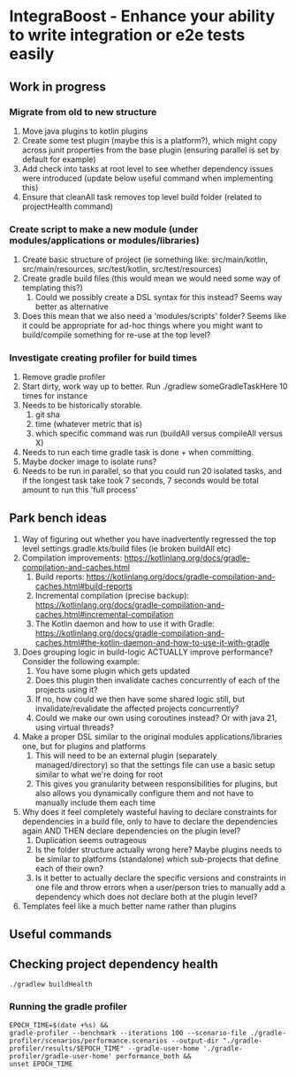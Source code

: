 # IntegraBoost - Enhance your ability to write integration or e2e tests easily

## Work in progress

### Migrate from old to new structure
   1. Move java plugins to kotlin plugins
   2. Create some test plugin (maybe this is a platform?), which might copy across junit properties from the base plugin (ensuring parallel is set by default for example)
   3. Add check into tasks at root level to see whether dependency issues were introduced (update below useful command when implementing this)
   4. Ensure that cleanAll task removes top level build folder (related to projectHealth command)

### Create script to make a new module (under modules/applications or modules/libraries)
   1. Create basic structure of project (ie something like: src/main/kotlin, src/main/resources, src/test/kotlin, src/test/resources)
   2. Create gradle build files (this would mean we would need some way of templating this?)
      1. Could we possibly create a DSL syntax for this instead? Seems way better as alternative
   3. Does this mean that we also need a 'modules/scripts' folder? Seems like it could be appropriate for ad-hoc things
      where you might want to build/compile something for re-use at the top level?

### Investigate creating profiler for build times
   1. Remove gradle profiler
   2. Start dirty, work way up to better. Run ./gradlew someGradleTaskHere 10 times for instance
   3. Needs to be historically storable. 
      1. git sha
      2. time (whatever metric that is)
      3. which specific command was run (buildAll versus compileAll versus X)
   4. Needs to run each time gradle task is done + when committing.
   5. Maybe docker image to isolate runs?
   6. Needs to be run in parallel, so that you could run 20 isolated tasks, and if the longest task take took 7 seconds, 
      7 seconds would be total amount to run this 'full process'

## Park bench ideas

1. Way of figuring out whether you have inadvertently regressed the top level settings.gradle.kts/build files (ie broken buildAll etc)
2. Compilation improvements: https://kotlinlang.org/docs/gradle-compilation-and-caches.html
   1. Build reports: https://kotlinlang.org/docs/gradle-compilation-and-caches.html#build-reports
   2. Incremental compilation (precise backup): https://kotlinlang.org/docs/gradle-compilation-and-caches.html#incremental-compilation
   3. The Kotlin daemon and how to use it with Gradle: https://kotlinlang.org/docs/gradle-compilation-and-caches.html#the-kotlin-daemon-and-how-to-use-it-with-gradle
3. Does grouping logic in build-logic ACTUALLY improve performance? Consider the following example:
   1. You have some plugin which gets updated
   2. Does this plugin then invalidate caches concurrently of each of the projects using it?
   3. If no, how could we then have some shared logic still, but invalidate/revalidate the affected projects concurrently?
   4. Could we make our own using coroutines instead? Or with java 21, using virtual threads?
4. Make a proper DSL similar to the original modules applications/libraries one, but for plugins and platforms
   1. This will need to be an external plugin (separately managed/directory) so that the settings file can use a basic
    setup similar to what we're doing for root
   2. This gives you granularity between responsibilities for plugins, but also allows you dynamically configure them
    and not have to manually include them each time
5. Why does it feel completely wasteful having to declare constraints for dependencies in a build file, only to have
    to declare the dependencies again AND THEN declare dependencies on the plugin level?
   1. Duplication seems outrageous
   2. Is the folder structure actually wrong here? Maybe plugins needs to be similar to platforms (standalone)
    which sub-projects that define each of their own?
   3. Is it better to actually declare the specific versions and constraints in one file and throw errors
    when a user/person tries to manually add a dependency which does not declare both at the plugin level?
6. Templates feel like a much better name rather than plugins

## Useful commands

## Checking project dependency health

```
./gradlew buildHealth
```

### Running the gradle profiler

```
EPOCH_TIME=$(date +%s) &&
gradle-profiler --benchmark --iterations 100 --scenario-file ./gradle-profiler/scenarios/performance.scenarios --output-dir "./gradle-profiler/results/$EPOCH_TIME" --gradle-user-home './gradle-profiler/gradle-user-home' performance_both &&
unset EPOCH_TIME
```
